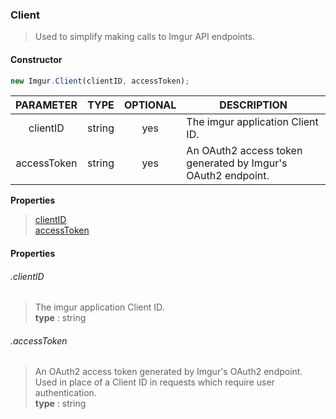 ### Client
> Used to simplify making calls to Imgur API endpoints.

#### Constructor
```javascript
new Imgur.Client(clientID, accessToken);
```
| PARAMETER   | TYPE   | OPTIONAL | DESCRIPTION |
| :---------: | :----: | :------: | ----------- |
| clientID    | string | yes      | The imgur application Client ID. |
| accessToken | string | yes      | An OAuth2 access token generated by Imgur's OAuth2 endpoint. |

**Properties**
> [clientID](#clientID)  
> [accessToken](#accessToken)

#### Properties

###### .clientID
> The imgur application Client ID.  
> **type** : string

###### .accessToken
> An OAuth2 access token generated by Imgur's OAuth2 endpoint. Used in place of
> a Client ID in requests which require user authentication.  
> **type** : string

